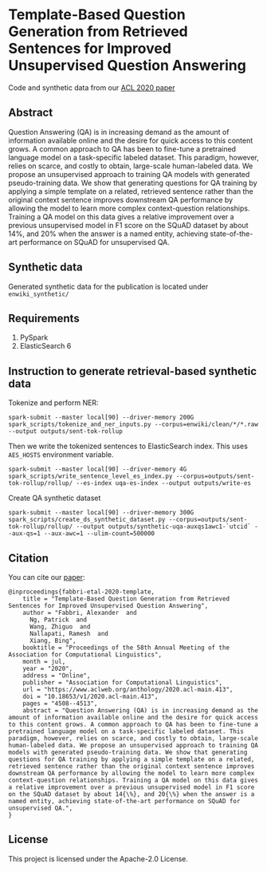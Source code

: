 # Template-Based Question Generation from Retrieved Sentences for Improved Unsupervised Question Answering

Code and synthetic data from our [ACL 2020 paper](https://www.aclweb.org/anthology/2020.acl-main.413/)

## Abstract

Question Answering (QA) is in increasing demand as the amount of information
available online and the desire for quick access to this content grows. A common
approach to QA has been to fine-tune a pretrained language model on a task-specific
labeled dataset. This paradigm, however, relies on scarce, and costly to obtain,
large-scale human-labeled data. We propose an unsupervised approach to training
QA models with generated pseudo-training data. We show that generating questions
for QA training by applying a simple template on a related, retrieved sentence
rather than the original context sentence improves downstream QA performance
by allowing the model to learn more complex context-question relationships.
Training a QA model on this data gives a relative improvement over a previous
unsupervised model in F1 score on the SQuAD dataset by about 14%, and 20% when
the answer is a named entity, achieving state-of-the-art performance on SQuAD
for unsupervised QA.

## Synthetic data

Generated synthetic data for the publication is located under `enwiki_synthetic/`

## Requirements

1. PySpark
2. ElasticSearch 6

## Instruction to generate retrieval-based synthetic data

Tokenize and perform NER:

```
spark-submit --master local[90] --driver-memory 200G spark_scripts/tokenize_and_ner_inputs.py --corpus=enwiki/clean/*/*.raw  --output outputs/sent-tok-rollup
```

Then we write the tokenized sentences to ElasticSearch index. This uses `AES_HOSTS` environment variable.

```
spark-submit --master local[90] --driver-memory 4G spark_scripts/write_sentence_level_es_index.py --corpus=outputs/sent-tok-rollup/rollup/ --es-index uqa-es-index --output outputs/write-es
```

Create QA synthetic dataset

```
spark-submit --master local[90] --driver-memory 300G spark_scripts/create_ds_synthetic_dataset.py --corpus=outputs/sent-tok-rollup/rollup/ --output outputs/synthetic-uqa-auxqs1awc1-`utcid` --aux-qs=1 --aux-awc=1 --ulim-count=500000
```


## Citation

You can cite our [paper](https://www.aclweb.org/anthology/2020.acl-main.413/):

```
@inproceedings{fabbri-etal-2020-template,
    title = "Template-Based Question Generation from Retrieved Sentences for Improved Unsupervised Question Answering",
    author = "Fabbri, Alexander  and
      Ng, Patrick  and
      Wang, Zhiguo  and
      Nallapati, Ramesh  and
      Xiang, Bing",
    booktitle = "Proceedings of the 58th Annual Meeting of the Association for Computational Linguistics",
    month = jul,
    year = "2020",
    address = "Online",
    publisher = "Association for Computational Linguistics",
    url = "https://www.aclweb.org/anthology/2020.acl-main.413",
    doi = "10.18653/v1/2020.acl-main.413",
    pages = "4508--4513",
    abstract = "Question Answering (QA) is in increasing demand as the amount of information available online and the desire for quick access to this content grows. A common approach to QA has been to fine-tune a pretrained language model on a task-specific labeled dataset. This paradigm, however, relies on scarce, and costly to obtain, large-scale human-labeled data. We propose an unsupervised approach to training QA models with generated pseudo-training data. We show that generating questions for QA training by applying a simple template on a related, retrieved sentence rather than the original context sentence improves downstream QA performance by allowing the model to learn more complex context-question relationships. Training a QA model on this data gives a relative improvement over a previous unsupervised model in F1 score on the SQuAD dataset by about 14{\%}, and 20{\%} when the answer is a named entity, achieving state-of-the-art performance on SQuAD for unsupervised QA.",
}
```


## License

This project is licensed under the Apache-2.0 License.
